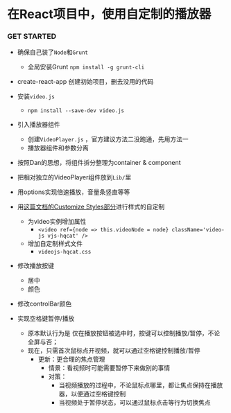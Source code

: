 # 在React项目中，使用自定制的播放器

### GET STARTED

* 确保自己装了`Node`和`Grunt`
  * 全局安装Grunt `npm install -g grunt-cli`

* create-react-app 创建初始项目，删去没用的代码

* 安装`video.js`
  * `npm install --save-dev video.js`

* 引入播放器组件
  * 创建`VideoPlayer.js` ，官方建议方法二没跑通，先用方法一
  * 播放器组件和参数分离

* 按照Dan的思想，将组件拆分整理为container & component

* 把相对独立的VideoPlayer组件放到`Lib/`里

* 用options实现倍速播放，音量条竖直等等

* 用[这篇文档的Customize Styles部分](http://docs.videojs.com/tutorial-skins.html)进行样式的自定制
  * 为video实例增加属性
    * `<video ref={node => this.videoNode = node} className='video-js vjs-hqcat' />`
  * 增加自定制样式文件
    *  `videojs-hqcat.css`

* 修改播放按键
  * 居中
  * 颜色

* 修改controlBar颜色

* 实现空格键暂停/播放
  * 原本默认行为是 仅在播放按钮被选中时，按键可以控制播放/暂停，不论全屏与否；
  * 现在，只需首次鼠标点开视频，就可以通过空格键控制播放/暂停
    * 更新：更合理的焦点管理
      * 情景：看视频时可能需要暂停下来做别的事情
      * 对策：
        * 当视频播放的过程中，不论鼠标点哪里，都让焦点保持在播放器，以便通过空格键控制
        * 当视频处于暂停状态，可以通过鼠标点击等行为切换焦点
